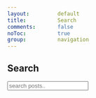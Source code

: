 ```yaml
---
layout:         default
title:          Search
comments:       false
noToc:          true
group:          navigation
---
```


## Search

<input type="text" id="search-input" placeholder="search posts..">
<br/>
<div id="results-container"></div>


